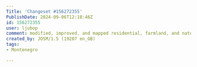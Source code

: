```yaml
---
Title: 'Changeset #156272355'
PublishDate: 2024-09-06T12:18:46Z
id: 156272355
user: ljubop
comment: modified, improved, and mapped residential, farmland, and natural land areas
created_by: JOSM/1.5 (19207 en_GB)
tags:
- Montenegro

---
```

